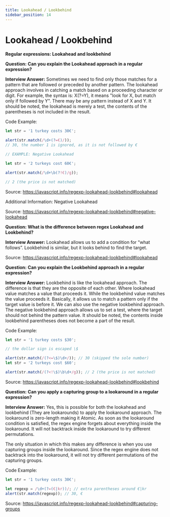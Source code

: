 ```yaml
---
title: Lookahead / Lookbehind
sidebar_position: 14
---
```


# Lookahead / Lookbehind

**Regular expressions: Lookahead and lookbehind**

**Question:** **Can you explain the Lookahead approach in a regular expression?**

**Interview Answer:** Sometimes we need to find only those matches for a pattern that are followed or preceded by another pattern. The lookahead approach involves in catching a match based on a proceeding character or digit. For example, the syntax is: X(?=Y), it means "look for X, but match only if followed by Y". There may be any pattern instead of X and Y. It should be noted, the lookahead is merely a test, the contents of the parentheses is not included in the result.

Code Example:

```js
let str = '1 turkey costs 30€';

alert(str.match(/\d+(?=€)/));
// 30, the number 1 is ignored, as it is not followed by €

// EXAMPLE: Negative Lookahead

let str = '2 turkeys cost 60€';

alert(str.match(/\d+\b(?!€)/g));

// 2 (the price is not matched)
```

Source: <https://javascript.info/regexp-lookahead-lookbehind#lookahead>

Additional Information: Negative Lookahead

Source: <https://javascript.info/regexp-lookahead-lookbehind#negative-lookahead>

**Question:** **What is the difference between regex Lookahead and Lookbehind?**

**Interview Answer:** Lookahead allows us to add a condition for “what follows”. Lookbehind is similar, but it looks behind to find the target.

Source: <https://javascript.info/regexp-lookahead-lookbehind#lookahead>

**Question:** **Can you explain the Lookbehind approach in a regular expression?**

**Interview Answer:** Lookbehind is like the lookahead approach. The difference is that they are the opposite of each other. Where lookahead value matches a value that proceeds it. While the lookbehind value matches the value proceeds it. Basically, it allows us to match a pattern only if the target value is before it. We can also use the negative lookbehind approach. The negative lookbehind approach allows us to set a test, where the target should not behind the pattern value. It should be noted, the contents inside lookbehind parentheses does not become a part of the result.

Code Example:

```js
let str = '1 turkey costs $30';

// the dollar sign is escaped \$

alert(str.match(/(?<=\$)\d+/)); // 30 (skipped the sole number)
let str = '2 turkeys cost $60';

alert(str.match(/(?<!\$)\b\d+/g)); // 2 (the price is not matched)
```

Source: <https://javascript.info/regexp-lookahead-lookbehind#lookbehind>

**Question:** **Can you apply a capturing group to a lookaround in a regular expression?**

**Interview Answer:** Yes, this is possible for both the lookahead and lookbehind (They are lookarounds) to apply the lookaround approach. The lookaround is zero-length making it Atomic. As soon as the lookaround condition is satisfied, the regex engine forgets about everything inside the lookaround. It will not backtrack inside the lookaround to try different permutations.

The only situation in which this makes any difference is when you use capturing groups inside the lookaround. Since the regex engine does not backtrack into the lookaround, it will not try different permutations of the capturing groups.

Code Example:

```js
let str = '1 turkey costs 30€';

let regexp = /\d+(?=(€|kr))/; // extra parentheses around €|kr
alert(str.match(regexp)); // 30, €
```

Source: <https://javascript.info/regexp-lookahead-lookbehind#capturing-groups>
